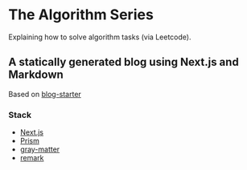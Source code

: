 # The Algorithm Series

Explaining how to solve algorithm tasks (via Leetcode).

## A statically generated blog using Next.js and Markdown

Based on [blog-starter](https://github.com/vercel/next.js/tree/canary/examples/blog-starter)

### Stack
- [Next.js](https://nextjs.org/)
- [Prism](https://prismjs.com/)
- [gray-matter](https://github.com/jonschlinkert/gray-matter)
- [remark](https://github.com/remarkjs/remark)
